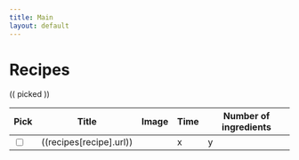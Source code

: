 ```yaml
---
title: Main
layout: default
---
```

<script>
  const ingredientsByRecipe = {}
  const recipes = {}
{%- for recipe in site.recipes -%}
  {%- assign recipe_data = site.data[recipe.slug] -%}
  {%- if recipe_data -%}
  recipes["{{recipe.slug}}"] = {"title":"{{recipe.title}}","url","{{recipe.url}}"}
  ingredientsByRecipe["{{recipe.slug}}"] = [
    {%- assign ingredients = recipe_data.ingredients -%}
    {%- assign yields = recipe_data.yields -%}
        {%- for yield in yields -%}
          {%- if yield.yields == 2 -%}
            {%- for ing in yield.ingredients -%}
              {% assign ingredient = ingredients | where: "id", ing.id | first %}
              {"type":"{{ing.type}}", "name":"{{ing.name}}", "amount","{{ing.amount}}", "unit":"{{ing.unit}}"},
            {%- endfor -%}
          {%- endif -%}
        {%- endfor -%}
  ];
  {%- endif -%}
{%- endfor -%}
</script>
<h1>Recipes</h1>
  <div class = "row" id="app">
    <div class = "col-sm-6">
      (( picked ))
    </div>
    <div class = "col-sm-6">
      <table class="table table-striped-columns">
        <thead>
          <tr>
            <th>Pick</th>
            <th>Title</th>
            <th>Image</th>
            <th>Time</th>
            <th>Number of ingredients</th>
          </tr>
          <script>
            ingredients = {}
          </script>
        </thead>
        <tbody>
          <tr v-for = "(recipe, ingredients) in ingredientsByRecipe" :key="recipe">
            <td><input type="checkbox" v-model="picked" value="recipe"></td>
            <td><a :href="recipes[recipe].url">((recipes[recipe].url))</a></td>
            <td><img style="max-width:100px" class="img-fluid" :src="/images/((recipe)).jpg"></td>
            <td>x</td>
            <td>y</td>
          </tr>
        </tbody>
      </table>
    </div>
  </div>
<script>
  const { createApp, ref } = Vue
  const app = createApp({
      setup() {
        const picked = ref([])
        return {
          picked
        }
      }
    })
  app.config.compilerOptions.delimiters = ['((', '))']
  app.mount('#app')
</script>
